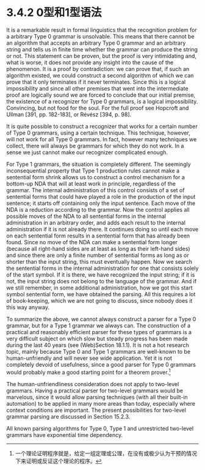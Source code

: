 # 3.4.2 0型和1型语法

It is a remarkable result in formal linguistics that the recognition problem for a arbitrary Type 0 grammar is unsolvable. This means that there cannot be an algorithm that accepts an arbitrary Type 0 grammar and an arbitrary string and tells us in finite time whether the grammar can produce the string or not. This statement can be proven, but the proof is very intimidating and, what is worse, it does not provide any insight into the cause of the phenomenon. It is a proof by contradiction: we can prove that, if such an algorithm existed, we could construct a second algorithm of which we can prove that it only terminates if it never terminates. Since this is a logical impossibility and since all other premises that went into the intermediate proof are logically sound we are forced to conclude that our initial premise, the existence of a recognizer for Type 0 grammars, is a logical impossibility. Convincing, but not food for the soul. For the full proof see Hopcroft and Ullman [391, pp. 182-183], or Révész [394, p. 98].

It is quite possible to construct a recognizer that works for a certain number of Type 0 grammars, using a certain technique. This technique, however, will not work for all Type 0 grammars. In fact, however many techniques we collect, there will always be grammars for which they do not work. In a sense we just cannot make our recognizer complicated enough.

For Type 1 grammars, the situation is completely different. The seemingly inconsequential property that Type 1 production rules cannot make a sentential form shrink allows us to construct a control mechanism for a bottom-up NDA that will at least work in principle, regardless of the grammar. The internal administration of this control consists of a set of sentential forms that could have played a role in the production of the input sentence; it starts off containing only the input sentence. Each move of the NDA is a reduction according to the grammar. Now the control applies all possible moves of the NDA to all sentential forms in the internal administration in an arbitrary order, and adds each result to the internal administration if it is not already there. It continues doing so until each move on each sentential form results in a sentential form that has already been found. Since no move of the NDA can make a sentential form longer (because all right-hand sides are at least as long as their left-hand sides) and since there are only a finite number of sentential forms as long as or shorter than the input string, this must eventually happen. Now we search the sentential forms in the internal administration for one that consists solely of the start symbol. If it is there, we have recognized the input string; if it is not, the input string does not belong to the language of the grammar. And if we still remember, in some additional administration, how we got this start symbol sentential form, we have obtained the parsing. All this requires a lot of book-keeping, which we are not going to discuss, since nobody does it this way anyway.

To summarize the above, we cannot always construct a parser for a Type 0 grammar, but for a Type 1 grammar we always can. The construction of a practical and reasonably efficient parser for these types of grammars is a very difficult subject on which slow but steady progress has been made during the last 40 years (see (Web)Section 18.1.1). It is not a hot research topic, mainly because Type 0 and Type 1 grammars are well-known to be human-unfriendly and will never see wide application. Yet it is not completely devoid of usefulness, since a good parser for Type 0 grammars would probably make a good starting point for a theorem prover.[^1]

The human-unfriendliness consideration does not apply to two-level grammars. Having a practical parser for two-level grammars would be marvelous, since it would allow parsing techniques (with all their built-in automation) to be applied in many more areas than today, especially where context conditions are important. The present possibilities for two-level grammar parsing are discussed in Section 15.2.3.

All known parsing algorithms for Type 0, Type 1 and unrestricted two-level grammars have exponential time dependency.

[^1]: 一个理论证明程序就是，给定一组定理或公理，在没有或极少认为干预的情况下来证明或反证这个理论的程序。
